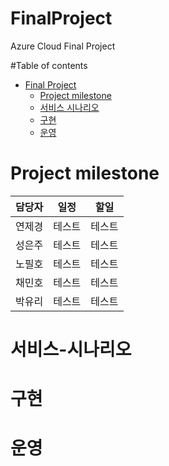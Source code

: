 # FinalProject
Azure Cloud Final Project

#Table of contents
- [Final Project](#---)
  - [Project milestone](#Project-milestone)
  - [서비스 시나리오](#서비스-시나리오)
  - [구현](#구현)
  - [운영](#운영)
# Project milestone
|담당자|일정|할일|
|------|-------|-------|
|연제경|테스트|테스트|
|성은주|테스트|테스트|
|노필호|테스트|테스트|
|채민호|테스트|테스트|
|박유리|테스트|테스트|

# 서비스-시나리오

# 구현

# 운영
